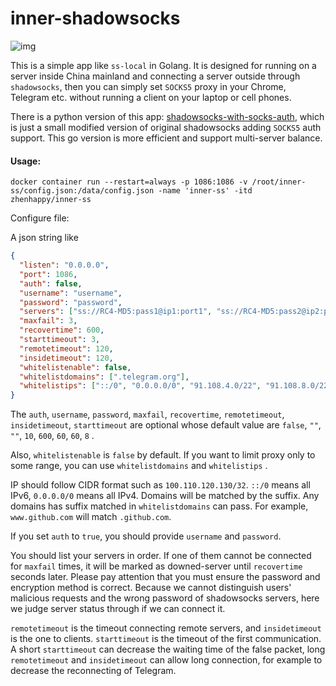 # inner-shadowsocks #

![img](https://i.v2ex.co/5iP665B4.png)

This is a simple app like `ss-local` in Golang. It is designed for running on a server inside China mainland and connecting a server outside through `shadowsocks`, then you can simply set `SOCKS5` proxy in your Chrome, Telegram etc. without running a client on your laptop or cell phones.

There is a python version of this app: [shadowsocks-with-socks-auth](https://github.com/ihciah/shadowsocks-with-socks-auth), which is just a small modified version of original shadowsocks adding `SOCKS5` auth support. This go version is more efficient and support multi-server balance.

#### Usage:

```shell
docker container run --restart=always -p 1086:1086 -v /root/inner-ss/config.json:/data/config.json -name 'inner-ss' -itd zhenhappy/inner-ss
```

Configure file:

A json string like

```json
{
  "listen": "0.0.0.0",
  "port": 1086,
  "auth": false,
  "username": "username",
  "password": "password",
  "servers": ["ss://RC4-MD5:pass1@ip1:port1", "ss://RC4-MD5:pass2@ip2:port2"],
  "maxfail": 3,
  "recovertime": 600,
  "starttimeout": 3,
  "remotetimeout": 120,
  "insidetimeout": 120,
  "whitelistenable": false,
  "whitelistdomains": [".telegram.org"],
  "whitelistips": ["::/0", "0.0.0.0/0", "91.108.4.0/22", "91.108.8.0/22", "91.108.12.0/22", "91.108.20.0/22", "91.108.36.0/23", "91.108.38.0/23", "91.108.56.0/22", "149.154.160.0/20", "149.154.164.0/22", "149.154.172.0/22", "2001:67c:4e8::/48"]
}
```

The `auth`, `username`, `password`, `maxfail`, `recovertime`, `remotetimeout`, `insidetimeout`, `starttimeout` are optional whose default value are `false`, `""`, `""`, `10`, `600`, `60`, `60`, `8` .

Also, `whitelistenable` is `false` by default. If you want to limit proxy only to some range, you can use `whitelistdomains` and `whitelistips` .

IP should follow CIDR format such as `100.110.120.130/32`. `::/0` means all IPv6, `0.0.0.0/0` means all IPv4. Domains will be matched by the suffix. Any domains has suffix matched in `whitelistdomains` can pass. For example, `www.github.com` will match `.github.com`.

If you set `auth` to `true`, you should provide `username` and `password`. 

You should list your servers in order. If one of them cannot be connected for `maxfail` times, it will be marked as downed-server until `recovertime` seconds later. Please pay attention that you must ensure the password and encryption method is correct. Because we cannot distinguish users' malicious requests and the wrong password of shadowsocks servers, here we judge server status through if we can connect it.

`remotetimeout` is the timeout connecting remote servers, and `insidetimeout` is the one to clients. `starttimeout`  is the timeout of the first communication. A short `starttimeout` can decrease the waiting time of the false packet, long `remotetimeout` and `insidetimeout` can allow long connection, for example to decrease the reconnecting of Telegram.
